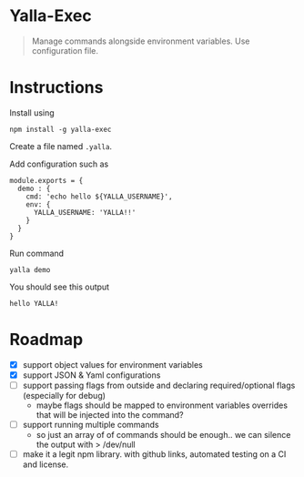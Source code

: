 # Yalla-Exec

> Manage commands alongside environment variables. Use configuration file.

# Instructions

Install using

```
npm install -g yalla-exec
```

Create a file named `.yalla`.

Add configuration such as

```
module.exports = {
  demo : {
    cmd: 'echo hello ${YALLA_USERNAME}',
    env: {
      YALLA_USERNAME: 'YALLA!!'
    }
  }
}
```

Run command

```
yalla demo
```

You should see this output

```
hello YALLA!
```

# Roadmap

 - [X] support object values for environment variables
 - [X] support JSON & Yaml configurations
 - [ ] support passing flags from outside and declaring required/optional flags (especially for debug)
     - maybe flags should be mapped to environment variables overrides that will be injected into the command?
 - [ ] support running multiple commands 
     - so just an array of of commands should be enough.. we can silence the output with > /dev/null 
 - [ ] make it a legit npm library. with github links, automated testing on a CI and license. 
